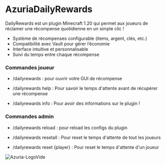 # AzuriaDailyRewards 

DailyRewards est un plugin Minecraft 1.20 qui permet aux joueurs de réclamer une récompense quotidienne en un simple clic ! 

- Système de récompenses configurable (items, argent, clés, etc.)
- Compatibilité avec Vault pour gérer l’économie
- Interface intuitive et personnalisable
- Suivi du temps entre chaque récompense



### Commandes joueur

- /dailyrewards : pour ouvrir votre GUI de récompense

- /dailyrewards help : Pour savoir le temps d'attente avant de récupérer une récompense 

- /dailyrewards info : Pour avoir des informations sur le plugin !



### Commandes admin

- /dailyrewards reload : pour reload les configs du plugin

- /dailyrewards resetall : Pour reset le temps d'attente de tout les joueurs

- /dailyrewards reset {player} : Pour reset le temps d'attente d'un joueur

![Azuria-LogoVide](https://github.com/user-attachments/assets/a3a83f8f-e226-424a-8677-663dadf23c27)
